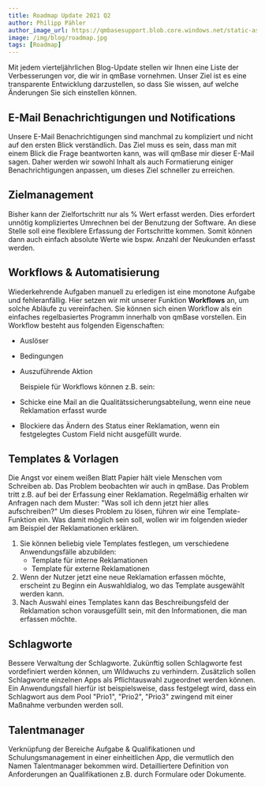 ```yaml
---
title: Roadmap Update 2021 Q2
author: Philipp Pähler
author_image_url: https://qmbasesupport.blob.core.windows.net/static-assets/img/persons/paehler_round.png
image: /img/blog/roadmap.jpg
tags: [Roadmap]
---
```


Mit jedem vierteljährlichen Blog-Update stellen wir Ihnen eine Liste der Verbesserungen vor, die wir in qmBase vornehmen. Unser Ziel ist es eine transparente Entwicklung darzustellen, so dass Sie wissen, auf welche Änderungen Sie sich einstellen können.

<!--truncate-->

## E-Mail Benachrichtigungen und Notifications

Unsere E-Mail Benachrichtigungen sind manchmal zu kompliziert und nicht auf den ersten Blick verständlich. Das Ziel muss es sein, dass man mit einem Blick die Frage beantworten kann, was will qmBase mir dieser E-Mail sagen. Daher werden wir sowohl Inhalt als auch Formatierung einiger Benachrichtigungen anpassen, um dieses Ziel schneller zu erreichen.

## Zielmanagement

Bisher kann der Zielfortschritt nur als % Wert erfasst werden. Dies erfordert unnötig kompliziertes Umrechnen bei der Benutzung der Software. An diese Stelle soll eine flexiblere Erfassung der Fortschritte kommen. Somit können dann auch einfach absolute Werte wie bspw. Anzahl der Neukunden erfasst werden.

## Workflows & Automatisierung

Wiederkehrende Aufgaben manuell zu erledigen ist eine monotone Aufgabe und fehleranfällig. Hier setzen wir mit unserer Funktion **Workflows** an, um solche Abläufe zu vereinfachen.
Sie können sich einen Workflow als ein einfaches regelbasiertes Programm innerhalb von qmBase vorstellen.
Ein Workflow besteht aus folgenden Eigenschaften:

- Auslöser
- Bedingungen
- Auszuführende Aktion

  Beispiele für Workflows können z.B. sein:

- Schicke eine Mail an die Qualitätssicherungsabteilung, wenn eine neue Reklamation erfasst wurde
- Blockiere das Ändern des Status einer Reklamation, wenn ein festgelegtes Custom Field nicht ausgefüllt wurde.

## Templates & Vorlagen

Die Angst vor einem weißen Blatt Papier hält viele Menschen vom Schreiben ab. Das Problem beobachten wir auch in qmBase. Das Problem tritt z.B. auf bei der Erfassung einer Reklamation. Regelmäßig erhalten wir Anfragen nach dem Muster: "Was soll ich denn jetzt hier alles aufschreiben?"
Um dieses Problem zu lösen, führen wir eine Template-Funktion ein. Was damit möglich sein soll, wollen wir im folgenden wieder am Beispiel der Reklamationen erklären.

1. Sie können beliebig viele Templates festlegen, um verschiedene Anwendungsfälle abzubilden:
   - Template für interne Reklamationen
   - Template für externe Reklamationen
2. Wenn der Nutzer jetzt eine neue Reklamation erfassen möchte, erscheint zu Beginn ein Auswahldialog, wo das Template ausgewählt werden kann.
3. Nach Auswahl eines Templates kann das Beschreibungsfeld der Reklamation schon vorausgefüllt sein, mit den Informationen, die man erfassen möchte.

## Schlagworte

Bessere Verwaltung der Schlagworte. Zukünftig sollen Schlagworte fest vordefiniert werden können, um Wildwuchs zu verhindern. Zusätzlich sollen Schlagworte einzelnen Apps als Pflichtauswahl zugeordnet werden können.
Ein Anwendungsfall hierfür ist beispielsweise, dass festgelegt wird, dass ein Schlagwort aus dem Pool "Prio1", "Prio2", "Prio3" zwingend mit einer Maßnahme verbunden werden soll.

## Talentmanager

Verknüpfung der Bereiche Aufgabe & Qualifikationen und Schulungsmanagement in einer einheitlichen App, die vermutlich den Namen Talentmanager bekommen wird. Detailliertere Definition von Anforderungen an Qualifikationen z.B. durch Formulare oder Dokumente.
